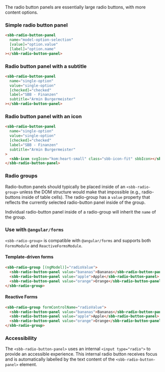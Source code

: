 The radio button panels are essentially large radio buttons, with more content options.

### Simple radio button panel

```html
<sbb-radio-button-panel
  name="model-option-selection"
  [value]="option.value"
  [label]="option.name"
></sbb-radio-button-panel>
```

### Radio button panel with a subtitle

```html
<sbb-radio-button-panel
  name="single-option"
  value="single-option"
  [checked]="checked"
  label="SBB - Finanzen"
  subtitle="Armin Burgermeister"
></sbb-radio-button-panel>
```

### Radio button panel with an icon

```html
<sbb-radio-button-panel
  name="single-option"
  value="single-option"
  [checked]="checked"
  label="SBB - Finanzen"
  subtitle="Armin Burgermeister"
>
  <sbb-icon svgIcon="kom:heart-small" class="sbb-icon-fit" sbbIcon></sbb-icon>
</sbb-radio-button-panel>
```

### Radio groups

Radio-button panels should typically be placed inside of an `<sbb-radio-group>` unless the DOM structure
would make that impossible (e.g., radio-buttons inside of table cells). The radio-group has a
`value` property that reflects the currently selected radio-button panel inside of the group.

Individual radio-button panel inside of a radio-group will inherit the `name` of the group.

### Use with `@angular/forms`

`<sbb-radio-group>` is compatible with `@angular/forms` and supports both `FormsModule`
and `ReactiveFormsModule`.

#### Template-driven forms

```html
<sbb-radio-group [(ngModel)]="radioValue">
  <sbb-radio-button-panel value="bananas">Bananas</sbb-radio-button-panel>
  <sbb-radio-button-panel value="apple">Apple</sbb-radio-button-panel>
  <sbb-radio-button-panel value="orange">Orange</sbb-radio-button-panel>
</sbb-radio-group>
```

#### Reactive Forms

```html
<sbb-radio-group formControlName="radioValue">
  <sbb-radio-button-panel value="bananas">Bananas</sbb-radio-button-panel>
  <sbb-radio-button-panel value="apple">Apple</sbb-radio-button-panel>
  <sbb-radio-button-panel value="orange">Orange</sbb-radio-button-panel>
</sbb-radio-group>
```

### Accessibility

The `<sbb-radio-button-panel>` uses an internal `<input type="radio">` to provide an accessible experience.
This internal radio button receives focus and is automatically labelled by the text content of the
`<sbb-radio-button-panel>` element.
